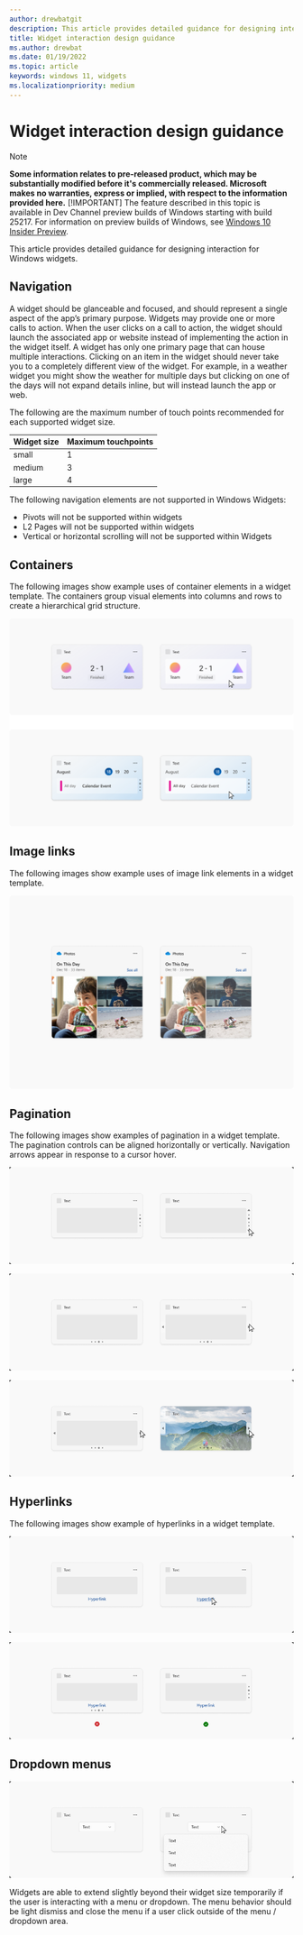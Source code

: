 ```yaml
---
author: drewbatgit
description: This article provides detailed guidance for designing interaction for Windows widgets.
title: Widget interaction design guidance
ms.author: drewbat
ms.date: 01/19/2022
ms.topic: article
keywords: windows 11, widgets
ms.localizationpriority: medium
---
```


# Widget interaction design guidance

> [!NOTE]
> **Some information relates to pre-released product, which may be substantially modified before it's commercially released. Microsoft makes no warranties, express or implied, with respect to the information provided here.**
> [!IMPORTANT]
> The feature described in this topic is available in Dev Channel preview builds of Windows starting with build 25217. For information on preview builds of Windows, see [Windows 10 Insider Preview](https://insider.windows.com/en-us/preview-windows).

This article provides detailed guidance for designing interaction for Windows widgets.

## Navigation

A widget should be glanceable and focused, and should represent a single aspect of the app’s primary purpose. Widgets may provide one or more calls to action. When the user clicks on a call to action, the widget should launch the associated app or website instead of implementing the action in the widget itself. A widget has only one primary page that can house multiple interactions. Clicking on an item in the widget should never take you to a completely different view of the widget. For example, in a weather widget you might show the weather for multiple days but clicking on one of the days will not expand details inline, but will instead launch the app or web.

The following are the maximum number of touch points recommended for each supported widget size.

| Widget size | Maximum touchpoints |
|-------------|----------------------|
| small    | 1 |
| medium | 3 |
| large | 4 |

The following navigation elements are not supported in Windows Widgets:

- Pivots will not be supported within widgets
- L2 Pages will not be supported within widgets
- Vertical or horizontal scrolling will not be supported within Widgets

## Containers

The following images show example uses of container elements in a widget template. The containers group visual elements into columns and rows to create a hierarchical grid structure.

![Four images of widgets that illustrate containers. The widgets in the images have elements divided into rows and columns to provide a hierarchical grid structure.](./images/widgets-containers.png)



## Image links

The following images show example uses of image link elements in a widget template. 

![Two images of widgets that illustrate image links. The images are arranged in columns and rows making a grid.](./images/widgets-image-links.png)

## Pagination

The following images show examples of pagination in a widget template. The pagination controls can be aligned horizontally or vertically. Navigation arrows appear in response to a cursor hover. 

![This set of two images show horizontal pagination. In the first image, a column of dots is aligned along the right side. One dot is larger to indicate the currently active page. In the second image a cursor mouses over an down-pointing arrow at the bottom of the widget that lets the user move to the next page. There is a matching up-pointing arrow on the top of the widget for navigating to the previous page.](./images/widgets-pagination.png)

![This set of two images show vertical pagination. In the first image, a row of dots is aligned along the bottom. One dot is larger to indicate the currently active page. In the second image a cursor mouses over an right-pointing arrow on the right side of the widget that lets the user move to the next page. There is a matching left-pointing arrow on the left side of the widget for navigating to the previous page.](./images/widgets-pagination-2.png)

![These two images demonstrate how the pagination controls look when the widget has an image background.](./images/widgets-pagination-3.png)



## Hyperlinks

The following images show example of hyperlinks in a widget template.

![Two images of widgets that illustrate hyperlinks. The first image shows a hyperlinked string of text. The text is plain. In the second image, a mouse cursor hovers over the hyperlink, which causes the text to be underlined.](./images/widgets-hyperlinks.png)

![An image showing a hyperlink centered at the bottom of the widget, just above the horizontal row of pagination dots. A red X indicates that the pagination dots and the hyperlink should not be in the same space. On the right another image shows the hyperlink at the bottom, but the pagination dots are in aligned vertically in a column on the right side. A green check indicates that this placement of the two elements is correct.](./images/widgets-hyperlinks-2.png)



## Dropdown menus

![Two images of widgets that illustrate dropdown menus. In the left image the dropdown menu is collapsed. In the right image the dropdown is expanded and extends over the border of the widget](./images/widgets-dropdown-menus.png)

Widgets are able to extend slightly beyond their widget size temporarily if the user is interacting with a menu or dropdown. The menu behavior should be light dismiss and close the menu if a user click outside of the menu / dropdown area.










 

 

